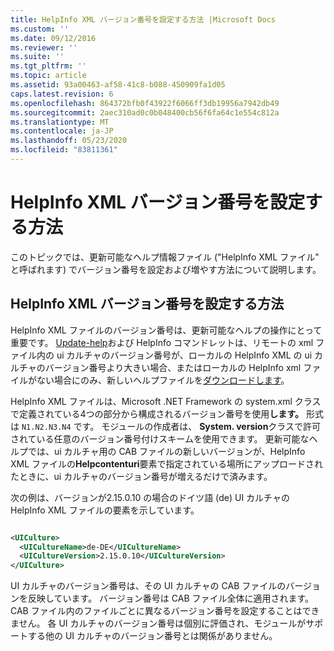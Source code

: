 ```yaml
---
title: HelpInfo XML バージョン番号を設定する方法 |Microsoft Docs
ms.custom: ''
ms.date: 09/12/2016
ms.reviewer: ''
ms.suite: ''
ms.tgt_pltfrm: ''
ms.topic: article
ms.assetid: 93a00463-af58-41c8-b088-450909fa1d05
caps.latest.revision: 6
ms.openlocfilehash: 864372bfb0f43922f6066ff3db19956a7942db49
ms.sourcegitcommit: 2aec310ad0c0b048400cb56f6fa64c1e554c812a
ms.translationtype: MT
ms.contentlocale: ja-JP
ms.lasthandoff: 05/23/2020
ms.locfileid: "83811361"
---
```

# <a name="how-to-set-helpinfo-xml-version-numbers"></a>HelpInfo XML バージョン番号を設定する方法

このトピックでは、更新可能なヘルプ情報ファイル ("HelpInfo XML ファイル" と呼ばれます) でバージョン番号を設定および増やす方法について説明します。

## <a name="how-to-set-helpinfo-xml-version-numbers"></a>HelpInfo XML バージョン番号を設定する方法

HelpInfo XML ファイルのバージョン番号は、更新可能なヘルプの操作にとって重要です。
[Update-help](/powershell/module/Microsoft.PowerShell.Core/Update-Help)および HelpInfo コマンドレットは、リモートの xml ファイル内の ui カルチャのバージョン番号が、ローカルの HelpInfo XML の ui カルチャのバージョン番号より大きい場合、またはローカルの HelpInfo xml ファイルがない場合にのみ、新しいヘルプファイルを[ダウンロードします](/powershell/module/Microsoft.PowerShell.Core/Save-Help)。

HelpInfo XML ファイルは、Microsoft .NET Framework の system.xml クラスで定義されている4つの部分から構成されるバージョン番号を使用**します。** 形式は `N1.N2.N3.N4` です。 モジュールの作成者は、 **System. version**クラスで許可されている任意のバージョン番号付けスキームを使用できます。 更新可能なヘルプでは、ui カルチャ用の CAB ファイルの新しいバージョンが、HelpInfo XML ファイルの**Helpcontenturi**要素で指定されている場所にアップロードされたときに、ui カルチャのバージョン番号が増えるだけで済みます。

次の例は、バージョンが2.15.0.10 の場合のドイツ語 (de) UI カルチャの HelpInfo XML ファイルの要素を示しています。

```xml

<UICulture>
  <UICultureName>de-DE</UICultureName>
  <UICultureVersion>2.15.0.10</UICultureVersion>
</UICulture>
```

UI カルチャのバージョン番号は、その UI カルチャの CAB ファイルのバージョンを反映しています。 バージョン番号は CAB ファイル全体に適用されます。 CAB ファイル内のファイルごとに異なるバージョン番号を設定することはできません。 各 UI カルチャのバージョン番号は個別に評価され、モジュールがサポートする他の UI カルチャのバージョン番号とは関係がありません。
